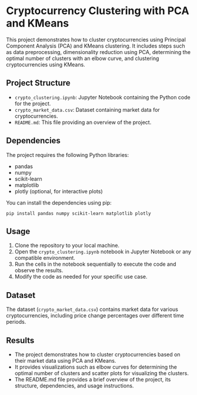 # Cryptocurrency Clustering with PCA and KMeans

This project demonstrates how to cluster cryptocurrencies using Principal Component Analysis (PCA) and KMeans clustering. It includes steps such as data preprocessing, dimensionality reduction using PCA, determining the optimal number of clusters with an elbow curve, and clustering cryptocurrencies using KMeans.

## Project Structure

- `crypto_clustering.ipynb`: Jupyter Notebook containing the Python code for the project.
- `crypto_market_data.csv`: Dataset containing market data for cryptocurrencies.
- `README.md`: This file providing an overview of the project.

## Dependencies

The project requires the following Python libraries:
- pandas
- numpy
- scikit-learn
- matplotlib
- plotly (optional, for interactive plots)

You can install the dependencies using pip:

`pip install pandas numpy scikit-learn matplotlib plotly`

## Usage

1. Clone the repository to your local machine.
2. Open the `crypto_clustering.ipynb` notebook in Jupyter Notebook or any compatible environment.
3. Run the cells in the notebook sequentially to execute the code and observe the results.
4. Modify the code as needed for your specific use case.

## Dataset

The dataset (`crypto_market_data.csv`) contains market data for various cryptocurrencies, including price change percentages over different time periods.

## Results

- The project demonstrates how to cluster cryptocurrencies based on their market data using PCA and KMeans.
- It provides visualizations such as elbow curves for determining the optimal number of clusters and scatter plots for visualizing the clusters.
- The README.md file provides a brief overview of the project, its structure, dependencies, and usage instructions.
